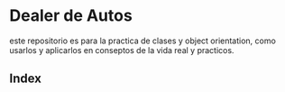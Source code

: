 # Dealer de Autos
este repositorio es para la practica de clases y object orientation,
como usarlos y aplicarlos en conseptos de la vida real y practicos.

## Index

